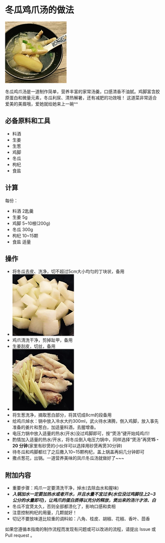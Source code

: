 # 冬瓜鸡爪汤的做法

![示例菜成品](./营养美味的冬瓜鸡爪汤.jpg)

冬瓜鸡爪汤是一道制作简单，营养丰富的家常汤羹，口感清香不油腻。鸡脚富含胶原蛋白和微量元素，冬瓜利尿、清热解暑，还有减肥的功效哦！
这道菜非常适合爱美的美眉哦，爱她就给她来上一碗^^

## 必备原料和工具

* 料酒
* 生姜
* 生葱
* 鸡脚
* 冬瓜
* 枸杞
* 食盐

## 计算
每份：
- 料酒 2匙羹   
- 生姜 5g
- 鸡脚 5~10根(200g)
- 冬瓜 300g
- 枸杞 10~15颗
- 食盐 适量
## 操作
- 将冬瓜去皮、洗净，切不超过5cm大小均匀的丁块状，备用
- ![处理好的冬瓜](./冬瓜切片.jpg)
- 鸡爪清洗干净，剪掉趾甲，备用
- 生姜刮皮，切丝，备用
- ![处理好的鸡爪](./清洗干净剁好的鸡爪.jpg)
- 将生葱洗净，摘取葱白部分，将其切成8cm的段备用
- 给鸡爪焯水：锅中放入冷水大约300ml，武火待水沸腾，倒入鸡脚，放入事先准备的姜片和葱白，加适量料酒，去腥增香。
- 电压力锅中放入适量的热水(开水)没过鸡脚即可，按“煲汤”键开始炖鸡爪!
- 酌情加入适量的热水/开水，将冬瓜倒入电压力锅中，同样选择“煲汤”再煲**15 - 20 分钟**(家里有砂煲的小伙伴可以选择用砂煲再煲30分钟) 
- 待冬瓜和鸡脚都烂了之后撒入10~15颗枸杞，盖上锅盖再焖几分钟即可
- 撒点葱花，出锅。一道营养美味的凤爪冬瓜汤就做好了~~~

## 附加内容
- 重要步骤：鸡爪一定要清洗干净，焯水(去除血水和腥味)
- ***入锅加水一定要加热水或者开水，并且水量不宜过多(水位没过鸡脚往上2~3公分的水量即可)，让鸡爪的蛋白质得以充分的释放，煲出来的汤汁才浓、白***
- 冬瓜不宜煲太久，否则全部都溃化了，影响口感和卖相
- 注意控制枸杞的用量，几颗就好！
- 切记不要放味道比较重的调料如：八角、桂皮、胡椒、花椒、香叶、茴香

如果您遵循本指南的制作流程而发现有问题或可以改进的流程，请提出 Issue 或 Pull request 。

